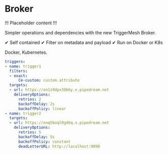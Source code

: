 # Broker

!!! Placeholder content !!!

Simpler operations and dependencies with the new TriggerMesh Broker.

✔  Self contained
✔  Filter on metadata and payload
✔  Run on Docker or K8s

Docker, Kubernetes.

```yaml
triggers:
- name: trigger1
  filters:
  - exact:
      Ce-custom: custom.attribute
  targets:
  - url: https://en1z9dpx38b6y.x.pipedream.net
    deliveryOptions:
      retries: 2
      backoffDelay: 2s
      backoffPolicy: linear
- name: trigger2
  targets:
  - url: https://enq5boql0g46q.x.pipedream.net
    deliveryOptions:
      retries: 5
      backoffDelay: 5s
      backoffPolicy: constant
      deadLetterURL: http://localhost:9090
```

